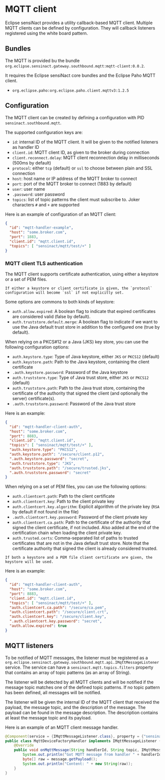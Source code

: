 # MQTT client

Eclipse sensiNact provides a utility callback-based MQTT client.
Multiple MQTT clients can be defined by configuration. They will callback listeners registered using the white board pattern.

## Bundles

The MQTT is provided bu the bundle `org.eclipse.sensinact.gateway.southbound.mqtt:mqtt-client:0.0.2`.

It requires the Eclipse sensiNact core bundles and the Eclipse Paho MQTT client.
* `org.eclipse.paho:org.eclipse.paho.client.mqttv3:1.2.5`

## Configuration

The MQTT client can be created by defining a configuration with PID `sensinact.southbound.mqtt`.

The supported configuration keys are:
* `id`: internal ID of the MQTT client. It will be given to the notified listeners as handler ID
* `client.id`: MQTT client ID, as given to the broker during connection
* `client.reconnect.delay`: MQTT client reconnection delay in milliseconds (500ms by default)
* `protocol`: either `tcp` (default) or `ssl` to choose between plain and SSL connection
* `host`: host name or IP address of the MQTT broker to connect
* `port`: port of the MQTT broker to connect (1883 by default)
* `user`: user name
* `.password`: user password
* `topics`: list of topic patterns the client must subscribe to. Joker characters `#` and `+` are supported

Here is an example of configuration of an MQTT client:
```json
{
  "id": "mqtt-handler-example",
  "host": "some.broker.com",
  "port": 1883,
  "client.id": "mqtt.client.id",
  "topics": [ "sensinact/mqtt/test/+" ]
}
```

### MQTT client TLS authentication

The MQTT client supports certificate authentication, using either a keystore or a set of PEM files.

```{note}
If either a keystore or client certificate is given, the `protocol` configuration will become `ssl` if not explicitly set.
```

Some options are commons to both kinds of keystore:
* `auth.allow.expired`: A boolean flag to indicate that expired certificates are considered valid (false by default).
* `auth.truststore.default.merge`: A boolean flag to indicate if we want to use the Java default trust store in addition to the configured one (true by default).

When relying on a PKCS#12 or a Java (JKS) key store, you can use the following configuration options:
* `auth.keystore.type`: Type of Java keystore, either `JKS` or `PKCS12` (default)
* `auth.keystore.path`: Path to the Java keystore, containing the client certificate
* `.auth.keystore.password`: Password of the Java keystore
* `auth.truststore.type`:  Type of Java trust store, either `JKS` or `PKCS12` (default)
* `auth.truststore.path`: Path to the Java trust store, containing the certificate of the authority that signed the client (and optionally the server) certificate(s).
* `.auth.truststore.password`: Password of the Java trust store

Here is an example:
```json
{
  "id": "mqtt-handler-client-auth",
  "host": "some.broker.com",
  "port": 8883,
  "client.id": "mqtt.client.id",
  "topics": [ "sensinact/mqtt/test/+" ],
  "auth.keystore.type": "PKCS12",
  "auth.keystore.path": "/secure/client.p12",
  ".auth.keystore.password": "secret",
  "auth.truststore.type": "JKS",
  "auth.truststore.path": "/secure/trusted.jks",
  ".auth.truststore.password": "secret"
}
```

When relying on a set of PEM files, you can use the following options:
* `auth.clientcert.path`: Path to the client certificate
* `auth.clientcert.key`: Path to the client private key
* `auth.clientcert.key.algorithm`: Explicit algorithm of the private key (`RSA` by default if not found in the file)
* `.auth.clientcert.key.password`: Password of the client private key
* `auth.clientcert.ca.path`: Path to the certificate of the authority that signed the client certificate, if not included. Also added at the end of the certification chain when loading the client private key.
* `auth.trusted.certs`: Comma-separated list of paths to trusted certificates that are not in the Java default trust store. Note that the certificate authority that signed the client is already considered trusted.

```{note}
If both a keystore and a PEM file client certificate are given, the keystore will be used.
```

Here is an example:
```json
{
  "id": "mqtt-handler-client-auth",
  "host": "some.broker.com",
  "port": 8883,
  "client.id": "mqtt.client.id",
  "topics": [ "sensinact/mqtt/test/+" ],
  "auth.clientcert.ca.path": "/secure/ca.pem",
  "auth.clientcert.path": "/secure/client.crt",
  "auth.clientcert.key": "/secure/client.key",
  ".auth.clientcert.key.password": "secret",
  "auth.allow.expired": true
}
```

## MQTT listeners

To be notified of MQTT messages, the listener must be registered as a `org.eclipse.sensinact.gateway.southbound.mqtt.api.IMqttMessageListener` service.
The service can have a `sensinact.mqtt.topics.filters` property that contains an array of topic patterns (as an array of String).

The listener will be detected by all MQTT clients and will be notified if the message topic matches one of the defined topic patterns.
If no topic pattern has been defined, all messages will be notified.

The listener will be given the internal ID of the MQTT client that received the payload, the message topic, and the description of the message.
The payload can be found in the message description.
The description contains at least the message topic and its payload.

Here is an example of an MQTT client message handler.
```java
@Component(service = {IMqttMessageListener.class}, property = {"sensinact.mqtt.topics.filters=sensinact/mqtt/test/+"})
public class MqttDeviceFactoryHandler implements IMqttMessageListener {
    @Override
    public void onMqttMessage(String handlerId, String topic, IMqttMessage message) {
        System.out.println("Got MQTT message from handler " + handlerId + " on topic " + topic);
        byte[] raw = message.getPayload();
        System.out.println("Content: " + new String(raw));
    }
}
```
